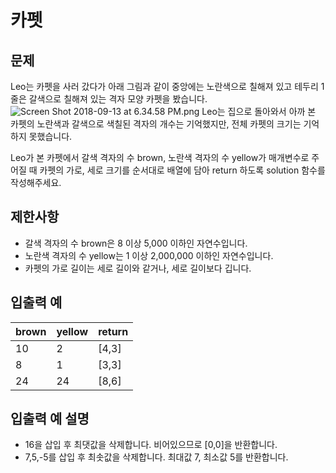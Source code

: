 # 카펫

## 문제 
Leo는 카펫을 사러 갔다가 아래 그림과 같이 중앙에는 노란색으로 칠해져 있고 테두리 1줄은 갈색으로 칠해져 있는 격자 모양 카펫을 봤습니다.
<img src="https://grepp-programmers.s3.ap-northeast-2.amazonaws.com/files/production/b1ebb809-f333-4df2-bc81-02682900dc2d/carpet.png" title="" alt="Screen Shot 2018-09-13 at 6.34.58 PM.png">
Leo는 집으로 돌아와서 아까 본 카펫의 노란색과 갈색으로 색칠된 격자의 개수는 기억했지만, 전체 카펫의 크기는 기억하지 못했습니다.

Leo가 본 카펫에서 갈색 격자의 수 brown, 노란색 격자의 수 yellow가 매개변수로 주어질 때 카펫의 가로, 세로 크기를 순서대로 배열에 담아 return 하도록 solution 함수를 작성해주세요.

## 제한사항
- 갈색 격자의 수 brown은 8 이상 5,000 이하인 자연수입니다.
- 노란색 격자의 수 yellow는 1 이상 2,000,000 이하인 자연수입니다.
- 카펫의 가로 길이는 세로 길이와 같거나, 세로 길이보다 깁니다.

## 입출력 예
<table>
    <thead>
        <tr>
            <th>brown</th>
            <th>yellow</th>
            <th>return</th>
        </tr>
    </thead>
    <tbody>
        <tr>
            <td>10</td>
            <td>2</td>
            <td>[4,3]</td>
        </tr>
        <tr>
            <td>8</td>
            <td>1</td>
            <td>[3,3]</td>
        </tr>
        <tr>
            <td>24</td>
            <td>24</td>
            <td>[8,6]</td>
        </tr>
    </tbody>
</table>
	

## 입출력 예 설명
- 16을 삽입 후 최댓값을 삭제합니다. 비어있으므로 [0,0]을 반환합니다.
- 7,5,-5를 삽입 후 최솟값을 삭제합니다. 최대값 7, 최소값 5를 반환합니다.
